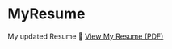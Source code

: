 # MyResume
My updated Resume
📄 [View My Resume (PDF)](https://github.com/SindhuVasavi/MyResume/blob/main/Sindhu%20Resume.pdf?raw=true)
